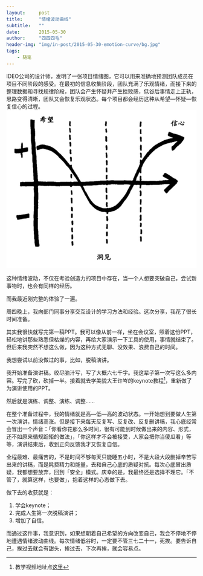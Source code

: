 ```yaml
---
layout:     post
title:      "情绪波动曲线"
subtitle:   ""
date:       2015-05-30
author:     "四四四毛"
header-img: "img/in-post/2015-05-30-emotion-curve/bg.jpg"
tags:
    - 随笔
---
```




IDEO公司的设计师，发明了一张项目情绪图，它可以用来准确地预测团队成员在项目不同阶段的感受。在最初的信息收集阶段，团队充满了乐观情绪，而接下来的整理数据和寻找规律阶段，团队会产生怀疑并产生挫败感，低谷后事情走上正轨，思路变得清晰，团队又会恢复乐观状态。每个项目都会经历这种从希望—怀疑—恢复信心的过程。
![情绪波动曲线](/img/in-post/2015-05-30-emotion-curve/1.png)

这种情绪波动，不仅在考验创造力的项目中存在，当一个人想要突破自己，尝试新事物时，也会有同样的经历。

而我最近刚完整的体验了一遍。

周四晚上，我向部门同事分享交互设计的学习方法和经验。这次分享，我花了很长时间准备。

其实我很快就写完第一稿PPT。我可以像从前一样，坐在会议室，照着这份PPT，轻松地讲那些熟悉但枯燥的内容，再给大家演示一下工具的使用，事情就结束了。但后来我突然不想这么做，因为这种方式无聊、没效果、浪费自己的时间。

我想尝试以前没做过的事，比如，脱稿演讲。

我开始准备演讲稿。绞尽脑汁写，写了大概六七千字。我这辈子第一次写这么多内容。写完了砍，砍掉一半。接着就去学美貌大王许岑的keynote教程[^tip1]，重新做了为演讲使用的PPT。

然后就是演练、调整、演练、调整……

在整个准备过程中，我的情绪就是高—低—高的波动状态。一开始想到要做人生第一次演讲，情绪高涨。但是接下来每天反复写、反复改、反复删讲稿，我心底经常会冒出一个声音：「你看你花那么多时间，很有可能到时候做出来的内容、形式，还不如原来循规蹈矩的做法」，「你这样才不会被接受，人家会把你当傻瓜看」等等，演讲结束后，收到正向反馈我才又恢复自信。

全程最难、最痛苦的，不是时间不够每天只能睡五小时，不是大段大段删掉辛苦写出来的讲稿，而是耗费精力和能量，去和自己心底的质疑对抗。每次心底冒出质疑，我都想要放弃，回到「安全」模式。庆幸的是，我最终还是选择不理它。「不管了，就算这样，也要做」，抱着这样的心态做下去。

做下去的收获就是：
1. 学会keynote；
2. 完成人生第一次脱稿演讲；
3. 增加了自信。

而通过这件事，我意识到，如果想朝着自己希望的方向改变自己，我会不停地不停地遭遇情绪波动曲线。每次情绪低谷时，一定要不管三七二十一，死挨。要告诉自己，挨过去就会有甜头，挨过去，下次再挨，就会容易点。

[^tip1]:教学视频地址点[这里](http://item.taobao.com/item.htm?spm=a1z09.2.9.10.WGN7uQ&id=40975579044)




